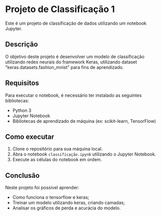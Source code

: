 # Projeto de Classificação 1

Este é um projeto de classificação de dados utilizando um notebook Jupyter.

## Descrição

O objetivo deste projeto é desenvolver um modelo de classificação utilizando redes neurais do framework Keras, utilizando dataset "keras.datasets.fashion_mnist" para fins de aprendizado.

## Requisitos

Para executar o notebook, é necessário ter instalado as seguintes bibliotecas:

- Python 3
- Jupyter Notebook
- Bibliotecas de aprendizado de máquina (ex: scikit-learn, TensorFlow)

## Como executar

1. Clone o repositório para sua máquina local.
2. Abra o notebook `classificação.ipynb` utilizando o Jupyter Notebook.
3. Execute as células do notebook em ordem.

## Conclusão

Neste projeto foi possível aprender:
- Como funciona o tensorflow e keras;
- Treinar um modelo utilizando keras, criando camadas;
- Analisar os gráficos de perda e acurácia do modelo.